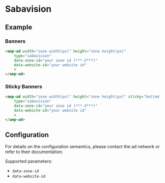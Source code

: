 <!---
Copyright 2021 The AMP HTML Authors. All Rights Reserved.

Licensed under the Apache License, Version 2.0 (the "License");
you may not use this file except in compliance with the License.
You may obtain a copy of the License at

      http://www.apache.org/licenses/LICENSE-2.0

Unless required by applicable law or agreed to in writing, software
distributed under the License is distributed on an "AS-IS" BASIS,
WITHOUT WARRANTIES OR CONDITIONS OF ANY KIND, either express or implied.
See the License for the specific language governing permissions and
limitations under the License.
-->

# Sabavision

## Example

### Banners

```html
<amp-ad width="zone width(px)" height="zone height(px)"
    type="sabavision"
    data-zone-id="your zone id (***-Z***)"
    data-website-id="your website id"
    >
</amp-ad>
```

### Sticky Banners

```html
<amp-ad width="zone width(px)" height="zone height(px)" sticky="bottom"
    type="sabavision"
    data-zone-id="your zone id (***-Z***)"
    data-website-id="your website id"
    >
</amp-ad>
```

## Configuration

For details on the configuration semantics, please contact the ad network or refer to their documentation.

Supported parameters:

-   `data-zone-id`
-   `data-website-id`
